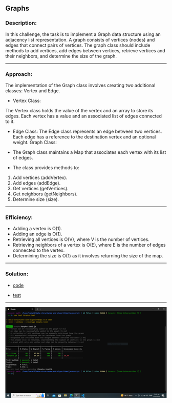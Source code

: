 ## Graphs

### Description:
In this challenge, the task is to implement a Graph data structure using an adjacency list representation. A graph consists of vertices (nodes) and edges that connect pairs of vertices. The graph class should include methods to add vertices, add edges between vertices, retrieve vertices and their neighbors, and determine the size of the graph.
_ _ _
### Approach:
The implementation of the Graph class involves creating two additional classes: Vertex and Edge.

- Vertex Class:

The Vertex class holds the value of the vertex and an array to store its edges.
Each vertex has a value and an associated list of edges connected to it.

- Edge Class:
The Edge class represents an edge between two vertices.
Each edge has a reference to the destination vertex and an optional weight.
Graph Class:

- The Graph class maintains a Map that associates each vertex with its list of edges.

- The class provides methods to:
1. Add vertices (addVertex).
2. Add edges (addEdge).
3. Get vertices (getVertices).
4. Get neighbors (getNeighbors).
5. Determine size (size).
_ _ _
### Efficiency:
- Adding a vertex is O(1).
- Adding an edge is O(1).
- Retrieving all vertices is O(V), where V is the number of vertices.
- Retrieving neighbors of a vertex is O(E), where E is the number of edges connected to the vertex.
- Determining the size is O(1) as it involves returning the size of the map.
_ _ _
### Solution:
- [code](./Graphs.js)

- [test](./Graphs.test.js)
_ _ _
![testing](./Capture.PNG)
